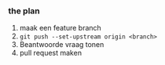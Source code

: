 ### the plan

1. maak een feature branch
1. `git push --set-upstream origin <branch>`
1. Beantwoorde vraag tonen
1. pull request maken
